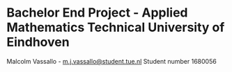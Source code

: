 # Bachelor End Project - Applied Mathematics Technical University of Eindhoven

Malcolm Vassallo - m.j.vassallo@student.tue.nl
Student number 1680056
